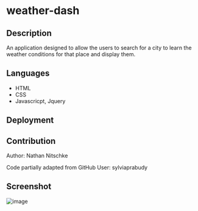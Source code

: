 # weather-dash


## Description

An application designed to allow the users to search for a city to learn the weather conditions for that place and display them.

## Languages

* HTML
* CSS
* Javascricpt, Jquery



## Deployment


## Contribution

Author: Nathan Nitschke

Code partially adapted from GitHub User: sylviaprabudy

## Screenshot

![image](https://user-images.githubusercontent.com/94014154/164915424-03df2325-1b7a-4b93-9342-2bf7b9e58da1.png)
